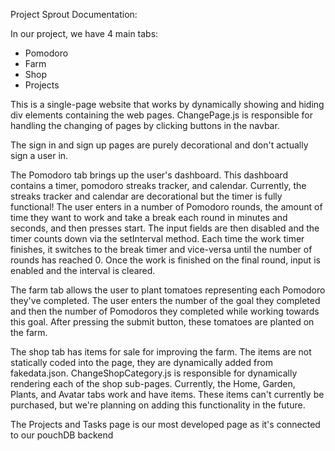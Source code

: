 Project Sprout Documentation:

In our project, we have 4 main tabs:

- Pomodoro
- Farm
- Shop
- Projects

This is a single-page website that works by dynamically showing and hiding div elements containing the web pages. ChangePage.js is responsible for handling the changing of pages by clicking buttons in the navbar.

The sign in and sign up pages are purely decorational and don't actually sign a user in.

The Pomodoro tab brings up the user's dashboard. This dashboard contains a timer, pomodoro streaks tracker, and calendar. Currently, the streaks tracker and calendar are decorational but the timer is fully functional! The user enters in a number of Pomodoro rounds, the amount of time they want to work and take a break each round in minutes and seconds, and then presses start. The input fields are then disabled and the timer counts down via the setInterval method. Each time the work timer finishes, it switches to the break timer and vice-versa until the number of rounds has reached 0. Once the work is finished on the final round, input is enabled and the interval is cleared.

The farm tab allows the user to plant tomatoes representing each Pomodoro they've completed. The user enters the number of the goal they completed and then the number of Pomodoros they completed while working towards this goal. After pressing the submit button, these tomatoes are planted on the farm.

The shop tab has items for sale for improving the farm. The items are not statically coded into the page, they are dynamically added from fakedata.json. ChangeShopCategory.js is responsible for dynamically rendering each of the shop sub-pages. Currently, the Home, Garden, Plants, and Avatar tabs work and have items. These items can't currently be purchased, but we're planning on adding this functionality in the future.

The Projects and Tasks page is our most developed page as it's connected to our pouchDB backend